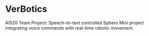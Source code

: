 # VerBotics
AI520 Team Project: Speech-to-text controlled Sphero Mini project integrating voice commands with real-time robotic movement.
